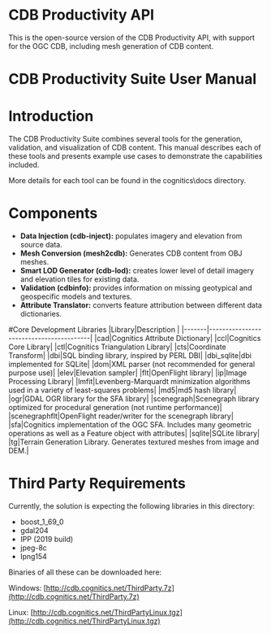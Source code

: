 # CDB Productivity API

This is the open-source version of the CDB Productivity API, with support for the OGC CDB, including mesh generation of CDB content. 

# CDB Productivity Suite User Manual

# Introduction

The CDB Productivity Suite combines several tools for the generation, validation, and visualization of CDB content. This manual describes each of these tools and presents example use cases to demonstrate the capabilities included.

More details for each tool can be found in the cognitics\docs directory.

# Components

*   **Data Injection (cdb-inject):** populates imagery and elevation from source data.
*   **Mesh Conversion (mesh2cdb):** Generates CDB content from OBJ meshes.
*   **Smart LOD Generator (cdb-lod):** creates lower level of detail imagery and elevation tiles for existing data.
*   **Validation (cdbinfo):** provides information on missing geotypical and geospecific models and textures.
*   **Attribute Translator:** converts feature attribution between different data dictionaries.





#Core Development Libraries
|Library|Description                              |
|-------|-----------------------------------------|
|cad|Cognitics Attribute Dictionary|
|ccl|Cognitics Core Library|
|ctl|Cognitics Triangulation Library|
|cts|Coordinate Transform|
|dbi|SQL binding library, inspired by PERL DBI|
|dbi_sqlite|dbi implemented for SQLite|
|dom|XML parser (not recommended for general purpose use)|
|elev|Elevation sampler|
|flt|OpenFlight library|
|ip|Image Processing Library|
|lmfit|Levenberg-Marquardt minimization algorithms used in a variety of least-squares problems|
|md5|md5 hash library|
|ogr|GDAL OGR library for the SFA library|
|scenegraph|Scenegraph library optimized for procedural generation (not runtime performance)|
|scenegraphflt|OpenFlight reader/writer for the scenegraph library|
|sfa|Cognitics implementation of the OGC SFA. Includes many geometric operations as well as a Feature object with attributes|
|sqlite|SQLite library|
|tg|Terrain Generation Library. Generates textured meshes from image and DEM.|


# Third Party Requirements

Currently, the solution is expecting the following libraries in this directory:

- boost_1_69_0
- gdal204
- IPP (2019 build)
- jpeg-8c
- lpng154

Binaries of all these can be downloaded here:

Windows: [http://cdb.cognitics.net/ThirdParty.7z](http://cdb.cognitics.net/ThirdParty.7z)

Linux: [http://cdb.cognitics.net/ThirdPartyLinux.tgz](http://cdb.cognitics.net/ThirdPartyLinux.tgz)
